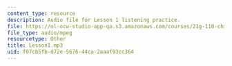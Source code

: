 ```yaml
---
content_type: resource
description: Audio file for Lesson 1 listening practice.
file: https://ol-ocw-studio-app-qa.s3.amazonaws.com/courses/21g-110-chinese-iv-streamlined-spring-2004/f07cb5fbd72e567644ca2aaaf93cc364_Lesson1.mp3
file_type: audio/mpeg
resourcetype: Other
title: Lesson1.mp3
uid: f07cb5fb-d72e-5676-44ca-2aaaf93cc364
---
```

